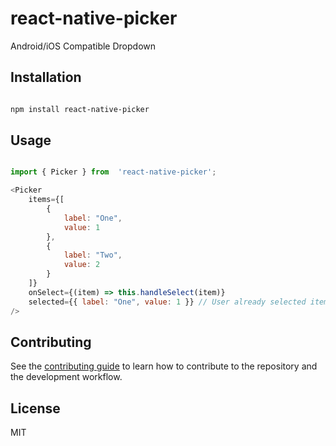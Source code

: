 
# react-native-picker

  

Android/iOS Compatible Dropdown

  

## Installation

  

```sh

npm install react-native-picker

```

  

## Usage

  

```js

import { Picker } from  'react-native-picker';

<Picker  
	items={[
		{
			label: "One",
			value: 1
		},
		{
			label: "Two",
			value: 2
		}
	]}
	onSelect={(item) => this.handleSelect(item)}
	selected={{ label: "One", value: 1 }} // User already selected item
/>

```

  

## Contributing

  

See the [contributing guide](CONTRIBUTING.md) to learn how to contribute to the repository and the development workflow.

  

## License

  

MIT
